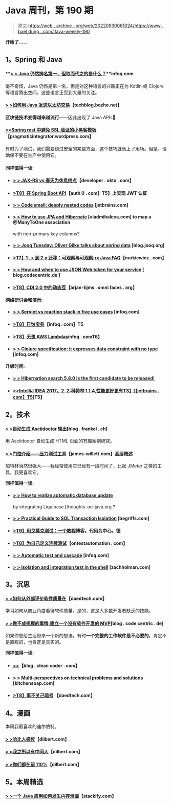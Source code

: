 # Java 周刊，第 190 期

> 原文:[https://web . archive . org/web/20220930061024/https://www . bael dung . com/Java-weekly-190](https://web.archive.org/web/20220930061024/https://www.baeldung.com/java-weekly-190)

**开始了……**

## **1。Spring 和 Java**

#### **[> > Java 仍然排名第一，但取而代之的是什么？](https://web.archive.org/web/20220629001004/https://www.infoq.com/news/2017/08/Java-Still-One-Tiobe?utm_campaign=infoq_content&utm_source=infoq&utm_medium=feed&utm_term=Java)**infoq.com

毫不奇怪，Java 仍然是第一名，但是对这种语言的兴趣正在为 Kotlin 或 Clojure 等语言腾出空间，这些语言正受到大量的关注。

#### [**> >如何用 Java 发送以太坊交易**](https://web.archive.org/web/20220629001004/https://techblog.bozho.net/send-ethereum-transactions-java/)【techblog.bozho.net】

**区块链技术变得越来越流行**——因此出现了 Java APIs🙂

#### [**>>Spring rest 中避免 SSL 验证的小黑客模板**](https://web.archive.org/web/20220629001004/https://pragmaticintegrator.wordpress.com/2017/08/13/small-hack-to-avoid-ssl-validation-in-spring-resttemplate/)【pragmaticintegrator.wordpress.com】

有时为了测试，我们需要绕过安全的某些方面，这个技巧就派上了用场。但是，请确保不要在生产中使用它。

#### **同样值得一读:**

*   #### [**> > JAX-RS vs 春天为休息终点**](https://web.archive.org/web/20220629001004/https://developer.okta.com/blog/2017/08/09/jax-rs-vs-spring-rest-endpoints)【developer . okta . com】

*   #### [**>T8】在 Spring Boot API**](https://web.archive.org/web/20220629001004/https://auth0.com/blog/implementing-jwt-authentication-on-spring-boot/)【auth 0 . com】T5】上实现 JWT 认证

*   #### [**> > Code smell: deeply nested codes**](https://web.archive.org/web/20220629001004/https://blog.jetbrains.com/idea/2017/08/code-smells-deeply-nested-code/) [jetbrains.com]

*   #### [**> > How to use JPA and Hibernate**](https://web.archive.org/web/20220629001004/https://vladmihalcea.com/2017/08/15/how-to-map-a-manytoone-association-using-a-non-primary-key-column/) [vladmihalcea.com] to map a @ManyToOne association

    with non-primary key columns?
*   #### [**> > Jooq Tuesday: Oliver Gilke talks about spring data**](https://web.archive.org/web/20220629001004/https://blog.jooq.org/2017/08/15/jooq-tuesdays-oliver-gierke-talks-about-spring-data/) [blog.jooq.org]

*   #### [**>T7】1 . x 到 2.x 迁移：可观察与可观察:rx Java FAQ**](https://web.archive.org/web/20220629001004/http://www.nurkiewicz.com/2017/08/1x-to-2x-migration-observable-vs.html)【nurkiewicz . com】

*   #### [**> > How and when to use JSON Web token for your service**](https://web.archive.org/web/20220629001004/https://blog.codecentric.de/en/2017/08/use-json-web-tokens-services/) [ blog.codecentric.de ]

*   #### [**>T8】CDI 2.0 中的动态豆**](https://web.archive.org/web/20220629001004/http://arjan-tijms.omnifaces.org/2017/08/dynamic-beans-in-cdi.html)【arjan-tijms . omni faces . org】

**网络研讨会和演示:**

*   #### [**> > Servlet vs reaction stack in five use cases**](https://web.archive.org/web/20220629001004/https://www.infoq.com/presentations/servlet-reactive-stack) [infoq.com]

*   #### [**>T8】日蚀宝典**](https://web.archive.org/web/20220629001004/https://www.infoq.com/presentations/java-eclipse-collections)【infoq . com】T5

*   #### [**>T8】无畏 AWS Lambdas**](https://web.archive.org/web/20220629001004/https://www.infoq.com/presentations/jvm-aws-lambda?utm_campaign=infoq_content&utm_source=infoq&utm_medium=feed&utm_term=Java)infoq . comT6】

*   #### **[> > Clojure specification: it expresses data constraint with no type](https://web.archive.org/web/20220629001004/https://www.infoq.com/presentations/clojure-spec)** [infoq.com]

**升级时间:**

*   #### [**> > Hibernation search 5.8.0 is the first candidate to be released!**](https://web.archive.org/web/20220629001004/http://in.relation.to/2017/08/16/hibernate-search-5-8-0-CR1/)

*   #### [**>>IntelliJ IDEA 2017。2 .2:科特林 1.1.4,性能更好更有**T3】[【jetbrains . com】T5]](https://web.archive.org/web/20220629001004/https://blog.jetbrains.com/idea/2017/08/intellij-idea-2017-2-2-kotlin-1-1-4-better-performance-and-more/)T5】

## **2。技术**

#### [**> >自动生成 Asciidoctor 输出**](https://web.archive.org/web/20220629001004/https://blog.frankel.ch/automating-generation-asciidoctor-output/#gsc.tab=0)[blog . frankel . ch]

用 Asciidoctor 自动生成 HTML 页面的有趣案例研究。

#### [**> >门控介绍——压力测试工具**](https://web.archive.org/web/20220629001004/http://james-willett.com/2017/08/gatling-introduction/)【james-willett.com】高层概述

加特林当然很强大——我经常使用它已经有一段时间了，比起 JMeter 之类的工具，我更喜欢它。

**同样值得一读:**

*   #### [**> > How to realize automatic database update**](https://web.archive.org/web/20220629001004/https://www.thoughts-on-java.org/automatic-database-updates-integrating-liquibase/)

    by integrating Liquibase [thoughts-on-java.org ?
*   #### [**> > Practical Guide to SQL Transaction Isolation**](https://web.archive.org/web/20220629001004/https://begriffs.com/posts/2017-08-01-practical-guide-sql-isolation.html) [begriffs.com]

*   #### [**>T9】用戈莫克测试：一个教程**](https://web.archive.org/web/20220629001004/https://blog.codecentric.de/en/2017/08/gomock-tutorial/)博客。代码为中心。德

*   #### [**>T8】为自己定义连续测试**](https://web.archive.org/web/20220629001004/http://www.ontestautomation.com/defining-continuous-testing-for-myself/)【ontestautomation . com】

*   #### [**> > Automatic test and cascade**](https://web.archive.org/web/20220629001004/https://www.infoq.com/articles/Cascade-Automated-Journey-Testing?utm_campaign=infoq_content&utm_source=infoq&utm_medium=feed&utm_term=Java) [infoq.com]

*   #### [**> > Isolation and integration test in the shell**](https://web.archive.org/web/20220629001004/https://zachholman.com/posts/integration-tests) [zachholman.com]

## **3。沉思**

#### [**> >如何从外部评价软件质量在**](https://web.archive.org/web/20220629001004/https://www.daedtech.com/evaluate-software-quality-outside/)【daedtech.com】

学习如何从商业角度看待软件质量。是的，这是大多数开发者缺乏的技能。

#### [**> >做不成规模的事情:建立一个没有软件开发的 MVP**](https://web.archive.org/web/20220629001004/https://blog.codecentric.de/en/2017/08/do-things-that-dont-scale-mvp/)[blog . code centric . de]

如果你想给生活带来一个新的想法，有时**一个完整的工作软件是不必要的**。肯定不是直观的，也肯定是真实的。

**同样值得一读:**

*   #### [**>>**](https://web.archive.org/web/20220629001004/http://blog.cleancoder.com/uncle-bob/2017/08/10/OnTheInabilityToDiscussThingsRationally.html)【blog . clean coder . com】

*   #### [**> > Multi-perspectives on technical problems and solutions**](https://web.archive.org/web/20220629001004/https://www.kitchensoap.com/2017/08/12/multiple-perspectives-on-technical-problems-and-solutions/) [kitchensoap.com]

*   #### [**>T8】事不关己暗号**](https://web.archive.org/web/20220629001004/https://www.daedtech.com/things-everyone-forgets-committing-code/) 【daedtech.com】

## **4。漫画**

本周我最喜欢的迪尔伯特。

#### **[> >哈比人盛传](https://web.archive.org/web/20220629001004/http://dilbert.com/strip/2011-01-04)**【dilbert.com】

#### **[> >我之所以有中间人](https://web.archive.org/web/20220629001004/http://dilbert.com/strip/2012-10-13)**【dilbert.com】

#### **[> >你们都在前 110%](https://web.archive.org/web/20220629001004/http://dilbert.com/strip/2013-01-18)**【dilbert.com】

## **5。本周精选**

#### **[> >一个 Java 应用如何发生内存泄漏](https://web.archive.org/web/20220629001004/https://stackify.com/memory-leaks-java/)**【stackify.com】